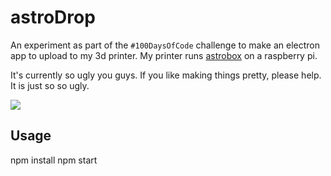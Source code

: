 # astroDrop

An experiment as part of the `#100DaysOfCode` challenge to make an electron app to upload to my 3d printer. My printer runs [astrobox](https://www.astroprint.com/products/p/astrobox-gateway) on a raspberry pi. 

It's currently so ugly you guys. If you like making things pretty, please help. It is just so so ugly.

![](./assets/screenshot1.png)

## Usage

npm install
npm start